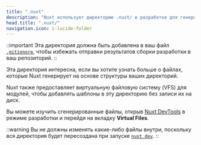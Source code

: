 ```yaml
---
title: ".nuxt"
description: "Nuxt использует директорию .nuxt/ в разработке для генерации вашего Vue приложения."
head.title: ".nuxt/"
navigation.icon: i-lucide-folder
---
```


::important
Эта директория должна быть добавлена в ваш файл [`.gitignore`](/docs/guide/directory-structure/gitignore), чтобы избежать отправки результатов сборки разработки в ваш репозиторий.
::

Эта директория интересна, если вы хотите узнать больше о файлах, которые Nuxt генерирует на основе структуры ваших директорий.

Nuxt также предоставляет виртуальную файловую систему (VFS) для модулей, чтобы добавлять шаблоны в эту директорию без записи их на диск.

Вы можете изучить сгенерированные файлы, открыв [Nuxt DevTools](https://devtools.nuxt.com) в режиме разработки и перейдя на вкладку **Virtual Files**.

::warning
Вы не должны изменять какие-либо файлы внутри, поскольку вся директория будет пересоздана при запуске [`nuxt dev`](/docs/api/commands/dev).
::